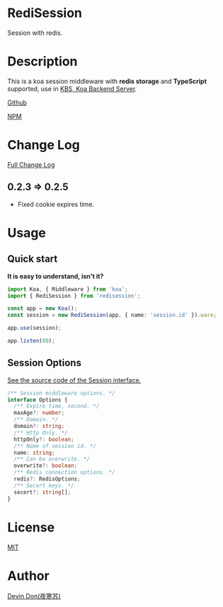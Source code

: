 # RediSession

Session with redis.

# Description

This is a koa session middleware with **redis storage** and **TypeScript** supported, use in [KBS, Koa Backend Server](https://www.npmjs.com/package/koa-backend-server).

[Github](https://github.com/DevinDon/redisession)

[NPM](https://www.npmjs.com/package/redisession)

# Change Log

[Full Change Log](https://github.com/DevinDon/redisession/blob/master/dist/CHANGELOG.md)

## 0.2.3 => 0.2.5

- Fixed cookie expires time.

# Usage

## Quick start

**It is easy to understand, isn't it?**

```typescript
import Koa, { Middleware } from 'koa';
import { RediSession } from 'redisession';

const app = new Koa();
const session = new RediSession(app, { name: 'session.id' }).ware;

app.use(session);

app.listen(80);
```

## Session Options

[See the source code of the Session interface.](https://github.com/DevinDon/redisession/blob/master/src/type/index.ts)

```typescript
/** Session middleware options. */
interface Options {
  /** Expire time, second. */
  maxAge?: number;
  /** Domain. */
  domain?: string;
  /** Http Only. */
  httpOnly?: boolean;
  /** Name of session id. */
  name: string;
  /** Can be overwrite. */
  overwrite?: boolean;
  /** Redis connection options. */
  redis?: RedisOptions;
  /** Secert keys. */
  secert?: string[];
}
```

# License

[MIT](./LICENSE)

# Author

[Devin Don(夜寒苏)](mailto:DevinDon@Foxmail.com)
